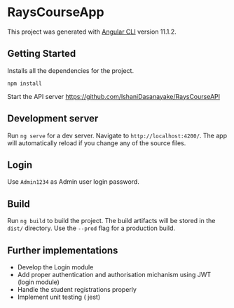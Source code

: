 # RaysCourseApp

This project was generated with [Angular CLI](https://github.com/angular/angular-cli) version 11.1.2.

## Getting Started
Installs all the dependencies for the project.

`npm install`

Start the API server https://github.com/IshaniDasanayake/RaysCourseAPI

## Development server

Run `ng serve` for a dev server. Navigate to `http://localhost:4200/`. The app will automatically reload if you change any of the source files.

## Login
Use `Admin1234` as Admin user login password.

## Build

Run `ng build` to build the project. The build artifacts will be stored in the `dist/` directory. Use the `--prod` flag for a production build.

## Further implementations
- Develop the Login module
- Add proper authentication and authorisation michanism using JWT (login module)
- Handle the student registrations properly
- Implement unit testing ( jest)

